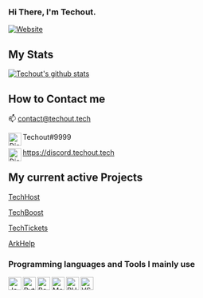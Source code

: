 ### Hi There, I'm Techout.
[![Website](https://img.shields.io/website?label=techout.tech&style=for-the-badge&url=https://techout.tech)](https://techout.tech)

## My Stats
[![Techout's github stats](https://github-readme-stats.vercel.app/api?username=Techout592&count_private=true&include_all_commits=true&theme=radical)](https://github.com/Techout592)

## How to Contact me
📫         contact@techout.tech

<img align="left" alt="Discord" width="26px" src="https://discord.com/assets/f8389ca1a741a115313bede9ac02e2c0.svg"/> Techout#9999 

<img align="left" alt="Discord" width="26px" src="https://discord.com/assets/f8389ca1a741a115313bede9ac02e2c0.svg"/> https://discord.techout.tech

## My current active Projects
[TechHost](https://techhost.live)

[TechBoost](https://techboost.live)

[TechTickets](https://techout.is-a.dev/od8bYRvR)

[ArkHelp](https://techout.is-a.dev/od8bYRvR)

### Programming languages and Tools I mainly use
<img align="left" alt="JavaScript" width="26px" src="https://techout.is-a.dev/8tRQpEkH" />
<img align="left" alt="Python" width="26px" src="https://techout.is-a.dev/OKn4dpJH" />
<img align="left" alt="Bash" width="26px" src="https://techout.is-a.dev/GaCLRpLv" />
<img align="left" alt="MongoDB" width="26px" src="https://techout.is-a.dev/kPEdtn9F" />
<img align="left" alt="PHP" width="26px" src="https://techout.is-a.dev/3XM6eot6" />
<img align="left" alt="VSCode" width="26px" src="https://techout.is-a.dev/GhEjnBZa" />
